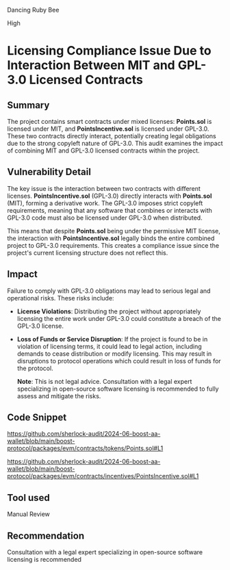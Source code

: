 Dancing Ruby Bee

High

# Licensing Compliance Issue Due to Interaction Between MIT and GPL-3.0 Licensed Contracts

## Summary
The project contains smart contracts under mixed licenses: **Points.sol** is licensed under MIT, and **PointsIncentive.sol** is licensed under GPL-3.0. These two contracts directly interact, potentially creating legal obligations due to the strong copyleft nature of GPL-3.0. This audit examines the impact of combining MIT and GPL-3.0 licensed contracts within the project.

## Vulnerability Detail
The key issue is the interaction between two contracts with different licenses. **PointsIncentive.sol** (GPL-3.0) directly interacts with **Points.sol** (MIT), forming a derivative work. The GPL-3.0 imposes strict copyleft requirements, meaning that any software that combines or interacts with GPL-3.0 code must also be licensed under GPL-3.0 when distributed. 

This means that despite **Points.sol** being under the permissive MIT license, the interaction with **PointsIncentive.sol** legally binds the entire combined project to GPL-3.0 requirements. This creates a compliance issue since the project's current licensing structure does not reflect this.

## Impact
Failure to comply with GPL-3.0 obligations may lead to serious legal and operational risks. These risks include:

- **License Violations**: Distributing the project without appropriately licensing the entire work under GPL-3.0 could constitute a breach of the GPL-3.0 license.
- **Loss of Funds or Service Disruption**: If the project is found to be in violation of licensing terms, it could lead to legal action, including demands to cease distribution or modify licensing. This may result in disruptions to protocol operations which could result in loss of funds for the protocol.
  
  **Note**: This is not legal advice. Consultation with a legal expert specializing in open-source software licensing is recommended to fully assess and mitigate the risks.

## Code Snippet
https://github.com/sherlock-audit/2024-06-boost-aa-wallet/blob/main/boost-protocol/packages/evm/contracts/tokens/Points.sol#L1

https://github.com/sherlock-audit/2024-06-boost-aa-wallet/blob/main/boost-protocol/packages/evm/contracts/incentives/PointsIncentive.sol#L1

## Tool used
Manual Review

## Recommendation
Consultation with a legal expert specializing in open-source software licensing is recommended